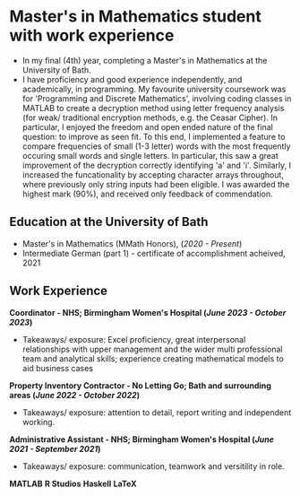 # Master's in Mathematics student with work experience
- In my final (4th) year, completing a Master's in Mathematics at the University of Bath.
- I have proficiency and good experience independently, and academically, in programming. My favourite university coursework was for 'Programming and Discrete Mathematics', involving coding classes in MATLAB to create a decryption method using letter frequency analysis (for weak/ traditional encryption methods, e.g. the Ceasar Cipher). In particular, I enjoyed the freedom and open ended nature of the final question: to improve as seen fit. To this end, I implemented a feature to compare frequencies of small (1-3 letter) words with the most frequently occuring small words and single letters. In particular, this saw a great improvement of the decryption correctly identifying 'a' and 'i'. Similarly, I increased the funcationality by accepting character arrays throughout, where previously only string inputs had been eligible. I was awarded the highest mark (90%), and received only feedback of commendation.

  
## Education at the University of Bath
- Master's in Mathematics (MMath Honors), (_2020 - Present_)
- Intermediate German (part 1) - certificate of accomplishment acheived, 2021

## Work Experience
**Coordinator - NHS; Birmingham Women's Hospital (_June 2023 - October 2023_)**
- Takeaways/ exposure: Excel proficiency, great interpersonal relationships with upper management and the wider multi professional team and analytical skills; experience creating mathematical models to aid business cases


**Property Inventory Contractor - No Letting Go; Bath and surrounding areas (_June 2022 - October 2022_)**
- Takeaways/ exposure: attention to detail, report writing and independent working.

   
**Administrative Assistant - NHS; Birmingham Women's Hospital (_June 2021 - September 2021_)**
- Takeaways/ exposure: communication, teamwork and versitility in role.




**MATLAB**
**R Studios**
**Haskell**
**LaTeX**




